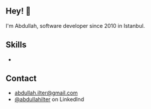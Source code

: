 ## Hey! 👋
I'm Abdullah, software developer since 2010 in Istanbul.

## Skills
- 

## Contact
- [abdullah.ilter@gmail.com](mailto:abdullah.ilter@gmail.com)
- [@abdullahilter](https://www.linkedin.com/in/abdullah-ilter-15aa4b55/) on LinkedInd

<!--
**abdullahilter/abdullahilter** is a ✨ _special_ ✨ repository because its `README.md` (this file) appears on your GitHub profile.

Here are some ideas to get you started:

- 🔭 I’m currently working on ...
- 🌱 I’m currently learning ...
- 👯 I’m looking to collaborate on ...
- 🤔 I’m looking for help with ...
- 💬 Ask me about ...
- 📫 How to reach me: ...
- 😄 Pronouns: ...
- ⚡ Fun fact: ...
-->
